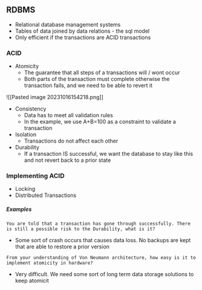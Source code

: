 ## RDBMS
- Relational database management systems
- Tables of data joined by data relations - the sql model  
- Only efficient if the transactions are ACID transactions

### ACID
- Atomicity
	- The guarantee that all steps of a transactions will / wont occur
	- Both parts of the transaction must complete otherwise the transaction fails, and we need to be able to revert it

![[Pasted image 20231016154218.png]]

- Consistency
	- Data has to meet all validation rules
	- In the example, we use A+B=100 as a constraint to validate a transaction
- Isolation
	- Transactions do not affect each other
- Durability
	- If a transaction IS successful, we want the database to stay like this and not revert back to a prior state

### Implementing ACID
- Locking
- Distributed Transactions
##### Examples
```
You are told that a transaction has gone through successfully. There is still a possible risk to the Durability, what is it?
```

- Some sort of crash occurs that causes data loss. No backups are kept that are able to restore a prior version

```
From your understanding of Von Neumann architecture, how easy is it to implement atomicity in hardware?
```

- Very difficult. We need some sort of long term data storage solutions to keep atomicit